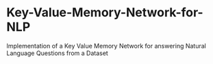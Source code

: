 # Key-Value-Memory-Network-for-NLP
Implementation of a Key Value Memory Network for answering Natural Language Questions from a Dataset
